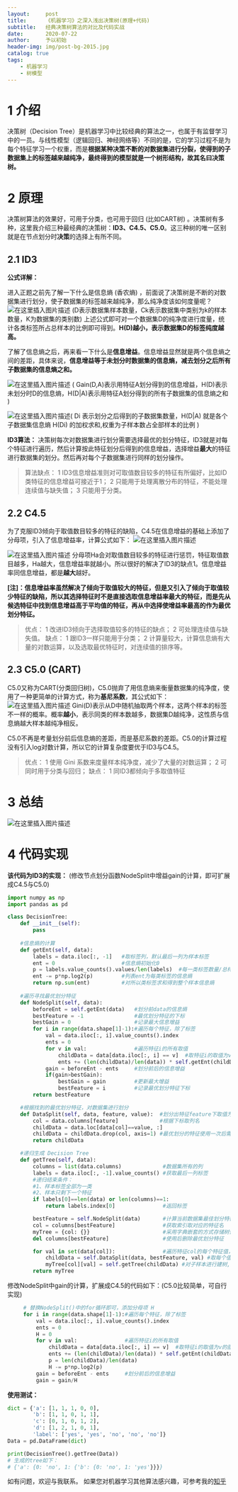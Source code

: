 ```yaml
---
layout:     post
title:      《机器学习》之深入浅出决策树(原理+代码)
subtitle:   经典决策树算法的对比及代码实战
date:       2020-07-22
author:     予以初始
header-img: img/post-bg-2015.jpg
catalog: true
tags:
    - 机器学习
    - 树模型
---
```


# 1 介绍
决策树（Decision Tree）是机器学习中比较经典的算法之一，也属于有监督学习中的一员。与线性模型（逻辑回归、神经网络等）不同的是，它的学习过程不是为每个特征学习一个权重，而是**根据某种决策不断的对数据集进行分裂，使得到的子数据集上的标签越来越纯净，最终得到的模型就是一个树形结构，故其名曰决策树。**
# 2 原理
决策树算法的效果好，可用于分类，也可用于回归 (比如CART树) 。决策树有多种，这里我介绍三种最经典的决策树：**ID3、C4.5、C5.0**。这三种树的唯一区别就是在节点划分时**决策**的选择上有所不同。
## 2.1 ID3

**公式详解：**

进入正题之前先了解一下什么是信息熵 (香农熵) ，前面说了决策树是不断的对数据集进行划分，使子数据集的标签越来越纯净，那么纯净度该如何度量呢？
![在这里插入图片描述](https://img-blog.csdnimg.cn/20200722170446275.png#pic_center)
(D表示数据集样本数量，Ck表示数据集中类别为k的样本数量，K为数据集的类别数)
上述公式即可对一个数据集D的纯净度进行度量，统计各类标签所占总样本的比例即可得到。**H(D)越小，表示数据集D的标签纯度越高。**

了解了信息熵之后，再来看一下什么是**信息增益**。信息增益显然就是两个信息熵之间的差距，具体来说，**信息增益等于未划分时数据集的信息熵，减去划分之后所有子数据集的信息熵之和。**

![在这里插入图片描述](https://img-blog.csdnimg.cn/20200722172231401.png#pic_center)
( Gain(D,A)表示用特征A划分得到的信息增益，H(D)表示未划分时D的信息熵，H(D|A)表示用特征A划分得到的所有子数据集的信息熵之和 )

![在这里插入图片描述](https://img-blog.csdnimg.cn/20200722172618288.png#pic_center)( Di 表示划分之后得到的子数据集数量，H(D|A) 就是各个子数据集信息熵 H(Di) 的加权求和,权重为子样本数占全部样本的比例 )

 **ID3算法：**
决策树每次对数据集进行划分需要选择最优的划分特征，ID3就是对每个特征进行遍历，然后计算按此特征划分后得到的信息增益，选择增益**最大**的特征进行数据集的划分。然后再对每个子数据集进行同样的划分操作。

> 算法缺点：
> 1 ID3信息增益准则对可取值数目较多的特征有所偏好，比如ID类特征的信息增益可接近于1；
> 2 只能用于处理离散分布的特征，不能处理连续值与缺失值；
> 3 只能用于分类。

## 2.2 C4.5
为了克服ID3倾向于取值数目较多的特征的缺陷，C4.5在信息增益的基础上添加了分母项，引入了信息增益率，计算公式如下：
![在这里插入图片描述](https://img-blog.csdnimg.cn/20200722174602208.png#pic_center)

![在这里插入图片描述](https://img-blog.csdnimg.cn/20200722174544857.png#pic_center)
分母项Ha会对取值数目较多的特征进行惩罚，特征取值数目越多，Ha越大，信息增益率就越小。所以很好的解决了ID3的缺点1。信息增益率同信息增益，都是**越大**越好。

**[注]：信息增益率虽然解决了倾向于取值较大的特征，但是又引入了倾向于取值较少特征的缺陷，所以其选择特征时不是直接选取信息增益率最大的特征，而是先从候选特征中找到信息增益高于平均值的特征，再从中选择使增益率最高的作为最优划分特征。**

> 优点：
1 改进ID3倾向于选择取值较多的特征的缺点；
2 可处理连续值与缺失值。
> 缺点：
1 跟ID3一样只能用于分类；
2 计算量较大，计算信息熵有大量的对数运算，以及选取最优特征时，对连续值的排序等。

## 2.3 C5.0 (CART)
C5.0又称为CART(分类回归树)，C5.0抛弃了用信息熵来衡量数据集的纯净度，使用了一种更简单的计算方式，称为**基尼系数**，其公式如下：
![在这里插入图片描述](https://img-blog.csdnimg.cn/20200722180008282.png#pic_center)
Gini(D)表示从D中随机抽取两个样本，这两个样本的标签不一样的概率。概率**越小**，表示同类的样本数越多，数据集D越纯净，这性质与信息熵越大样本越纯净相反。

C5.0不再是考量划分前后信息熵的差距，而是基尼系数的差距。C5.0的计算过程没有引入log对数计算，所以它的计算复杂度要优于ID3与C4.5。

> 优点：
1 使用 Gini 系数来度量样本纯净度，减少了大量的对数运算；
2 可同时用于分类与回归；
缺点：
1 同ID3都倾向于多取值特征

# 3 总结
![在这里插入图片描述](https://img-blog.csdnimg.cn/20200722181234232.png?x-oss-process=image/watermark,type_ZmFuZ3poZW5naGVpdGk,shadow_10,text_aHR0cHM6Ly9ibG9nLmNzZG4ubmV0L3dlaXhpbl80NTY1ODEzMQ==,size_16,color_FFFFFF,t_70)

# 4 代码实现
**该代码为ID3的实现：** (修改节点划分函数NodeSplit中增益gain的计算，即可扩展成C4.5与C5.0)
```python
import numpy as np
import pandas as pd

class DecisionTree:
    def __init__(self):
        pass
        
	#信息熵的计算
    def getEnt(self, data):
        labels = data.iloc[:, -1]   #取标签列，默认最后一列为样本标签
        ent = 0                     #信息熵初始化0
        p = labels.value_counts().values/len(labels)  #每一类标签数量/总样本数，列表p存储每类标签所占比例
        ent -= p*np.log2(p)         #列表ent为每类标签的信息熵
        return np.sum(ent)          #对所以类标签求和得到整个样本信息熵
	
	#遍历寻找最优划分特征
    def NodeSplit(self, data):
        beforeEnt = self.getEnt(data)   #划分前data的信息熵
        bestFeature = -1                #最优划分特征的下标
        bestGain = 0                    #记录最大信息增益
        for i in range(data.shape[1]-1):#遍历每个特征，除了标签
            val = data.iloc[:, i].value_counts().index
            ents = 0
            for v in val:               #遍历特征i的所有取值
                childData = data[data.iloc[:, i] == v]  #取特征i的取值为v的部分样本
                ents += (len(childData)/len(data)) * self.getEnt(childData) #计算子样本的信息熵(累加)
            gain = beforeEnt - ents     #划分前后的信息增益
            if(gain>bestGain):
                bestGain = gain         #更新最大增益
                bestFeature = i         #记录最优划分特征下标
        return bestFeature

	#根据找到的最优划分特征，对数据集进行划分
    def DataSplit(self, data, feature, value):  #划分出特征feature下取值为value的样本
        col = data.columns[feature]             #根据下标取列名
        childData = data.loc[data[col]==value, :]
        childData = childData.drop(col, axis=1) #最优划分的特征使用一次后需删除
        return childData

    #递归生成 Decision Tree
    def getTree(self, data):
        columns = list(data.columns)             #数据集所有的列
        labels = data.iloc[:, -1].value_counts() #获取最后一列标签
        #递归结束条件：
        #1、样本标签全部为一类
        #2、样本只剩下一个特征
        if labels[0]==len(data) or len(columns)==1:
            return labels.index[0]               #返回标签

        bestFeature = self.NodeSplit(data)       #计算当前数据集最佳划分特征的索引
        col = columns[bestFeature]               #获取索引取对应的特征名
        myTree = {col: {}}                       #采用字典嵌套的方式存储树信息
        del columns[bestFeature]                 #使用后删除最优划分特征

        for val in set(data[col]):               #遍历特征col的每个特征值，对每一个值递归建树
            childData = self.DataSplit(data, bestFeature, val) #取每个值对应的子样本
            myTree[col][val] = self.getTree(childData) #对子样本进行建树,并保存在嵌套字典中
        return myTree
```
修改NodeSplit中gain的计算，扩展成C4.5的代码如下：(C5.0比较简单，可自行实现)

```python
	 # 替换NodeSplit()中的for循环即可，添加分母项 H
	 for i in range(data.shape[1]-1):#遍历每个特征，除了标签
	     val = data.iloc[:, i].value_counts().index
	     ents = 0
	     H = 0
	     for v in val:               #遍历特征i的所有取值
	         childData = data[data.iloc[:, i] == v]  #取特征i的取值为v的部分样本
	         ents += (len(childData)/len(data)) * self.getEnt(childData) #计算子样本的信息熵(累加)
	         p = len(childData)/len(data)
	         H -= p*np.log2(p)
	     gain = beforeEnt - ents     #划分前后的信息增益
	     gain = gain/H
```

**使用测试：**

```python
dict = {'a': [1, 1, 1, 0, 0],
        'b': [1, 1, 0, 1, 1],
        'c': [0, 1, 0, 1, 2],
        'd': [1, 2, 1, 0, 1],
        'label': ['yes', 'yes', 'no', 'no', 'no']}
Data = pd.DataFrame(dict)

print(DecisionTree().getTree(Data))
# 生成的tree如下：
# {'a': {0: 'no', 1: {'b': {0: 'no', 1: 'yes'}}}}
```

如有问题，欢迎与我联系。
如果您对机器学习其他算法感兴趣，可参考我的[知乎](https://www.zhihu.com/people/yu-yi-chu-shi/posts)
